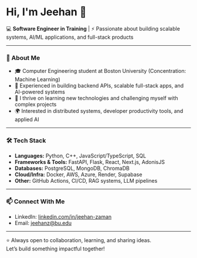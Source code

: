 # Hi, I'm Jeehan 👋

💻 **Software Engineer in Training** | ⚡ Passionate about building scalable systems, AI/ML applications, and full-stack products

---

### 🚀 About Me
- 🎓 Computer Engineering student at Boston University (Concentration: Machine Learning)  
- 🔧 Experienced in building backend APIs, scalable full-stack apps, and AI-powered systems  
- 🌱 I thrive on learning new technologies and challenging myself with complex projects   
- 🌍 Interested in distributed systems, developer productivity tools, and applied AI  

---

### 🛠️ Tech Stack
- **Languages:** Python, C++, JavaScript/TypeScript, SQL  
- **Frameworks & Tools:** FastAPI, Flask, React, Next.js, AdonisJS  
- **Databases:** PostgreSQL, MongoDB, ChromaDB  
- **Cloud/Infra:** Docker, AWS, Azure, Render, Supabase  
- **Other:** GitHub Actions, CI/CD, RAG systems, LLM pipelines  

---

### 📫 Connect With Me
- LinkedIn: [linkedin.com/in/jeehan-zaman](#)  
- Email: jeehanz@bu.edu  

---

⭐ Always open to collaboration, learning, and sharing ideas.  
Let’s build something impactful together!
